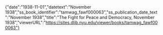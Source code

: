 {"date":"1938-11-01","datetext":"November 1938","ss_book_identifier":"tamwag_fawf000063","ss_publication_date_text":"November 1938","title":"The Fight for Peace and Democracy, November 1938","viewerURL":"https://sites.dlib.nyu.edu/viewer/books/tamwag_fawf000063"}